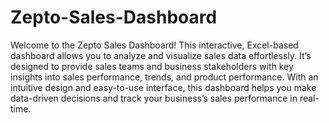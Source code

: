 # Zepto-Sales-Dashboard
Welcome to the Zepto Sales Dashboard! This interactive, Excel-based dashboard allows you to analyze and visualize sales data effortlessly. It’s designed to provide sales teams and business stakeholders with key insights into sales performance, trends, and product performance. With an intuitive design and easy-to-use interface, this dashboard helps you make data-driven decisions and track your business’s sales performance in real-time.
